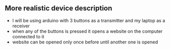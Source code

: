 More realistic device description
----
- I will be using arduino with 3 buttons as a transmitter and my laptop as a 
receiver
- when any of the buttons is pressed it opens a website on the computer connected
to it 
- website can be opened only once before until another one is opened